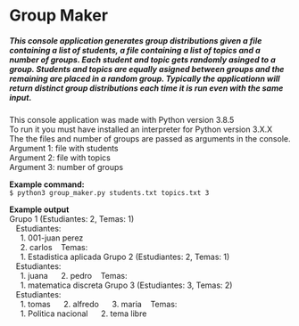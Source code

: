 # Group Maker
##### This console application generates group distributions given a file containing a list of students, a file containing a list of topics and a number of groups. Each student and topic gets randomly asinged to a group. Students and topics are equally asigned between groups and the remaining are placed in a random group. Typically the applicationn will return distinct group distributions each time it is run even with the same input.

This console application was made with Python version 3.8.5  
To run it you must have installed an interpreter for Python version 3.X.X  
The the files and number of groups are passed as arguments in the console.  
Argument 1: file with students  
Argument 2: file with topics  
Argument 3: number of groups  

**Example command:**  
``$ python3 group_maker.py students.txt topics.txt 3``  

**Example output**  
Grupo 1 (Estudiantes: 2, Temas: 1)  
&nbsp;&nbsp;	Estudiantes:  
&nbsp;&nbsp;&nbsp;&nbsp;		1. 001-juan perez  
&nbsp;&nbsp;&nbsp;&nbsp;		2. carlos
&nbsp;&nbsp;	Temas:  
&nbsp;&nbsp;&nbsp;&nbsp;		1. Estadistica aplicada
Grupo 2 (Estudiantes: 2, Temas: 1)  
&nbsp;&nbsp;	Estudiantes:  
&nbsp;&nbsp;&nbsp;&nbsp;		1. juana
&nbsp;&nbsp;&nbsp;&nbsp;		2. pedro
&nbsp;&nbsp;	Temas:  
&nbsp;&nbsp;&nbsp;&nbsp;		1. matematica discreta
Grupo 3 (Estudiantes: 3, Temas: 2)  
&nbsp;&nbsp;	Estudiantes:  
&nbsp;&nbsp;&nbsp;&nbsp;		1. tomas
&nbsp;&nbsp;&nbsp;&nbsp;		2. alfredo
&nbsp;&nbsp;&nbsp;&nbsp;		3. maria
&nbsp;&nbsp;	Temas:  
&nbsp;&nbsp;&nbsp;&nbsp;		1. Politica nacional
&nbsp;&nbsp;&nbsp;&nbsp;		2. tema libre

